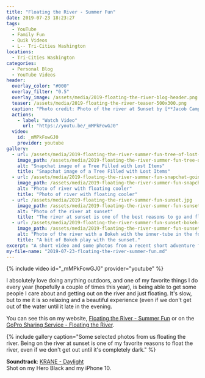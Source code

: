 ```yaml
---
title: "Floating the River - Summer Fun"
date: 2019-07-23 18:23:27
tags:
  - YouTube
  - Family Fun
  - Quik Videos
  - L-- Tri-Cities Washington
locations: 
  - Tri-Cities Washington
categories:
  - Personal Blog
  - YouTube Videos
header:
  overlay_color: "#000"
  overlay_filter: "0.5"
  overlay_image: /assets/media/2019-floating-the-river-blog-header.png
  teaser: /assets/media/2019-floating-the-river-teaser-500x300.png
  caption: "Photo credit: Photo of the river at Sunset by [**Jacob Campbell**](/contact) while floating."
  actions:
    - label: "Watch Video"
      url: "https://youtu.be/_mMPkFowGJ0"
  video:
    id: _mMPkFowGJ0
    provider: youtube
gallery:
  - url: /assets/media/2019-floating-the-river-summer-fun-tree-of-lost-items-snapchat.jpg
    image_path: /assets/media/2019-floating-the-river-summer-fun-tree-of-lost-items-snapchat.jpg
    alt: "Snapchat image of a Tree Filled with Lost Items"
    title: "Snapchat image of a Tree Filled with Lost Items"
  - url: /assets/media/2019-floating-the-river-summer-fun-snapchat-going-floating.jpg
    image_path: /assets/media/2019-floating-the-river-summer-fun-snapchat-going-floating.jpg
    alt: "Photo of river with floating cooler"
    title: "Photo of river with floating cooler"
  - url: /assets/media/2019-floating-the-river-summer-fun-sunset.jpg
    image_path: /assets/media/2019-floating-the-river-summer-fun-sunset.jpg
    alt: "Photo of the river at sunset"
    title: "The river at sunset is one of the best reasons to go and float the river."
  - url: /assets/media/2019-floating-the-river-summer-fun-sunset-bokeh-inner-tube.jpg
    image_path: /assets/media/2019-floating-the-river-summer-fun-sunset-bokeh-inner-tube.jpg
    alt: "Photo of the river with a Bokeh with the inner-tube in the foreground"
    title: "A bit of Bokeh play with the sunset."
excerpt: "A short video and some photos from a recent short adventure floating down the river."
my-file-name: "2019-07-23-floating-the-river-summer-fun.md"
---
```


{% include video id="_mMPkFowGJ0" provider="youtube" %}

I absolutely love doing anything outdoors, and one of my favorite things I do every year (hopefully a couple of times this year), is being able to get some people I care about and getting out on the river and just floating. It's slow, but to me it is so relaxing and a beautiful experience (even if we don't get out of the water until it late in the evening.

You can see this on my website, [Floating the River - Summer Fun](https://jacobrcampbell.com/2019/07/floating-the-river-summer-fun) or on the [GoPro Sharing Service - Floating the River](https://gopro.com/v/7a9DrBpVRJkg6).

{% include gallery caption="Some selected photos from us floating the river. Being on the river at sunset is one of my favorite reasons to float the river, even if we don't get out until it's completely dark." %}

**Soundtrack**: [KRANE - Daylight](https://kranemusic.com)  
Shot on my Hero Black and my iPhone 10.





